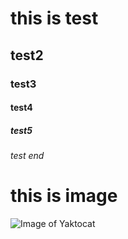 # this is test
## test2
### test3
#### test4
##### test5
###### test end 




# this is image
![Image of Yaktocat](https://octodex.github.com/images/yaktocat.png)


